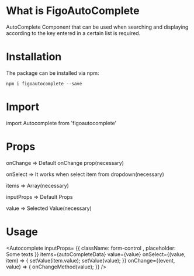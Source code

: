 # What is FigoAutoComplete

AutoComplete Component that can be used when searching and displaying according to the key entered in a certain list is required.

# Installation

The package can be installed via npm:

`npm i figoautocomplete --save`

# Import

import Autocomplete from 'figoautocomplete'

# Props

onChange => Default onChange prop(necessary)

onSelect => It works when select item from dropdown(necessary)

items => Array(necessary)

inputProps => Default Props

value => Selected Value(necessary)



# Usage 

<Autocomplete
    inputProps= {{ className: form-control , placeholder: Some texts }}
    items={autoCompleteData}
    value={value}
    onSelect={(value, item) => {
         setValue(item.value);
         setValue(value);
    }}
    onChange={(event, value) => {
        onChangeMethod(value);
    }}
 />


